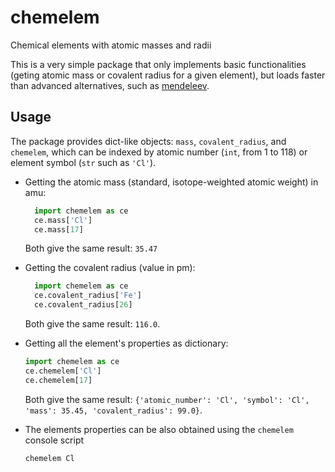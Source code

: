 # chemelem
Chemical elements with atomic masses and radii

This is a very simple package that only implements basic
functionalities (geting atomic mass or covalent radius for a given
element), but loads faster than advanced alternatives, such as
[mendeleev](https://pypi.org/project/mendeleev/).

## Usage
The package provides dict-like objects: `mass`, `covalent_radius`, 
and `chemelem`, which can be indexed by atomic number 
(`int`, from 1 to 118) or element symbol (`str` such as `'Cl'`).

* Getting the atomic mass (standard, isotope-weighted atomic weight) in amu:
  ```python
    import chemelem as ce
    ce.mass['Cl']
    ce.mass[17]
  ```  
  Both give the same result: `35.47`

* Getting the covalent radius (value in pm):
  ```python
    import chemelem as ce
    ce.covalent_radius['Fe']
    ce.covalent_radius[26]
  ```
  Both give the same result: `116.0`.

* Getting all the element's properties as dictionary:
  ```python
  import chemelem as ce
  ce.chemelem['Cl']
  ce.chemelem[17]
  ```
  Both give the same result: 
  `{'atomic_number': 'Cl', 'symbol': 'Cl', 'mass': 35.45, 'covalent_radius': 99.0}`.

* The elements properties can be also obtained using the `chemelem` console script
  ```bash
  chemelem Cl
  ```
